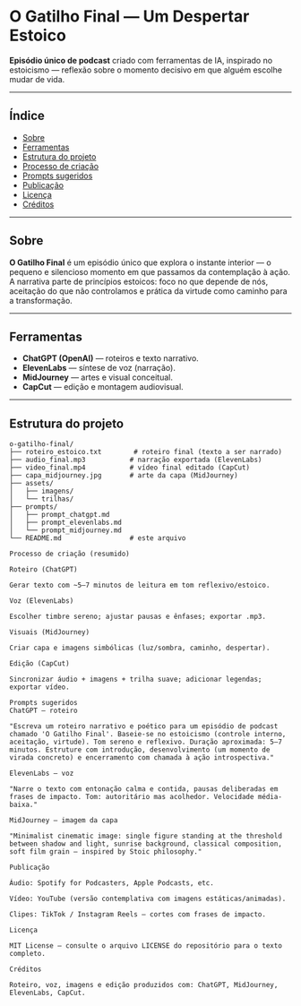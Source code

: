 # O Gatilho Final — Um Despertar Estoico

**Episódio único de podcast** criado com ferramentas de IA, inspirado no estoicismo — reflexão sobre o momento decisivo em que alguém escolhe mudar de vida.

---

## Índice
- [Sobre](#sobre)
- [Ferramentas](#ferramentas)
- [Estrutura do projeto](#estrutura-do-projeto)
- [Processo de criação](#processo-de-criação)
- [Prompts sugeridos](#prompts-sugeridos)
- [Publicação](#publicação)
- [Licença](#licença)
- [Créditos](#créditos)

---

## Sobre
**O Gatilho Final** é um episódio único que explora o instante interior — o pequeno e silencioso momento em que passamos da contemplação à ação. A narrativa parte de princípios estoicos: foco no que depende de nós, aceitação do que não controlamos e prática da virtude como caminho para a transformação.

---

## Ferramentas
- **ChatGPT (OpenAI)** — roteiros e texto narrativo.
- **ElevenLabs** — síntese de voz (narração).
- **MidJourney** — artes e visual conceitual.
- **CapCut** — edição e montagem audiovisual.

---

## Estrutura do projeto
```text
o-gatilho-final/
├── roteiro_estoico.txt        # roteiro final (texto a ser narrado)
├── audio_final.mp3           # narração exportada (ElevenLabs)
├── video_final.mp4           # vídeo final editado (CapCut)
├── capa_midjourney.jpg       # arte da capa (MidJourney)
├── assets/
│   ├── imagens/
│   └── trilhas/
├── prompts/
│   ├── prompt_chatgpt.md
│   ├── prompt_elevenlabs.md
│   └── prompt_midjourney.md
└── README.md                 # este arquivo

Processo de criação (resumido)

Roteiro (ChatGPT)

Gerar texto com ~5–7 minutos de leitura em tom reflexivo/estoico.

Voz (ElevenLabs)

Escolher timbre sereno; ajustar pausas e ênfases; exportar .mp3.

Visuais (MidJourney)

Criar capa e imagens simbólicas (luz/sombra, caminho, despertar).

Edição (CapCut)

Sincronizar áudio + imagens + trilha suave; adicionar legendas; exportar vídeo.

Prompts sugeridos
ChatGPT — roteiro

"Escreva um roteiro narrativo e poético para um episódio de podcast chamado 'O Gatilho Final'. Baseie-se no estoicismo (controle interno, aceitação, virtude). Tom sereno e reflexivo. Duração aproximada: 5–7 minutos. Estruture com introdução, desenvolvimento (um momento de virada concreto) e encerramento com chamada à ação introspectiva."

ElevenLabs — voz

"Narre o texto com entonação calma e contida, pausas deliberadas em frases de impacto. Tom: autoritário mas acolhedor. Velocidade média-baixa."

MidJourney — imagem da capa

"Minimalist cinematic image: single figure standing at the threshold between shadow and light, sunrise background, classical composition, soft film grain — inspired by Stoic philosophy."

Publicação

Áudio: Spotify for Podcasters, Apple Podcasts, etc.

Vídeo: YouTube (versão contemplativa com imagens estáticas/animadas).

Clipes: TikTok / Instagram Reels — cortes com frases de impacto.

Licença

MIT License — consulte o arquivo LICENSE do repositório para o texto completo.

Créditos

Roteiro, voz, imagens e edição produzidos com: ChatGPT, MidJourney, ElevenLabs, CapCut.

